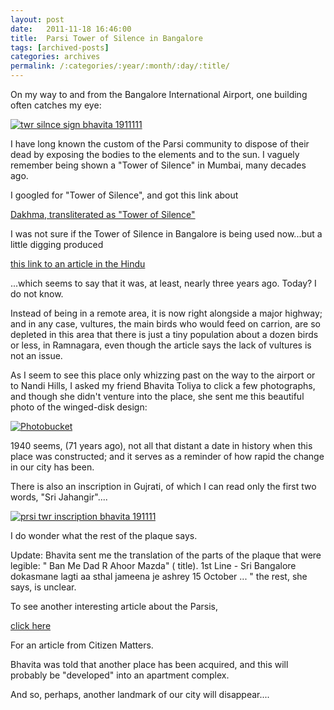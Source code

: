 ```yaml
---
layout: post
date:	2011-11-18 16:46:00
title:  Parsi Tower of Silence in Bangalore
tags: [archived-posts]
categories: archives
permalink: /:categories/:year/:month/:day/:title/
---
```

On my way to and from the Bangalore International Airport, one building often catches  my eye:

<a href="http://s1142.photobucket.com/albums/n602/Deepapctrsglr/?action=view&amp;current=DSC_5002.jpg" target="_blank"><img src="http://i1142.photobucket.com/albums/n602/Deepapctrsglr/DSC_5002.jpg" border="0" alt="twr silnce sign bhavita 1911111"></a>

I have long known the custom of the Parsi community to dispose of their dead by exposing the bodies to the elements and to the sun. I vaguely remember being shown a "Tower of Silence" in Mumbai, many decades ago.

I googled for "Tower of Silence", and got this link about

<a href="http://en.wikipedia.org/wiki/Dakhma"> Dakhma, transliterated as "Tower of Silence" </a>

I was not sure if the Tower of Silence in Bangalore is being used now...but a little digging produced

<a href="http://www.hindu.com/2009/02/25/stories/2009022559490300.htm"> this link to an article in the Hindu </a>

...which seems to say that it was, at least, nearly three years ago. Today? I do not know.

 Instead of being in a remote area, it is now right alongside a major highway; and in any case, vultures, the main birds who would feed on carrion, are so depleted in this area that there is just a tiny population about a dozen birds or less, in Ramnagara, even though the article says the lack of vultures is not an issue.

As I seem to see this place only whizzing past on the way to the airport or to Nandi Hills, I asked my friend Bhavita Toliya to click a few photographs, and though she didn't venture into the place, she sent me this beautiful photo of the winged-disk design:

<a href="http://s1142.photobucket.com/albums/n602/Deepapctrsglr/?action=view&amp;current=DSC_4994.jpg" target="_blank"><img src="http://i1142.photobucket.com/albums/n602/Deepapctrsglr/DSC_4994.jpg" border="0" alt="Photobucket"></a>

1940 seems, (71 years ago), not all that distant a date in history when this place was constructed; and it serves as a reminder of how rapid the change in our city has been.

There is also an inscription in Gujrati, of which I can read only the first two words, "Sri Jahangir"....

<a href="http://s1142.photobucket.com/albums/n602/Deepapctrsglr/?action=view&amp;current=DSC_5000.jpg" target="_blank"><img src="http://i1142.photobucket.com/albums/n602/Deepapctrsglr/DSC_5000.jpg" border="0" alt="prsi twr inscription bhavita 191111"></a>

I do wonder what the rest of the plaque says.

Update: Bhavita sent me the translation of the parts of the plaque that were legible: " Ban Me Dad R Ahoor Mazda" ( title). 1st Line - Sri Bangalore dokasmane lagti aa sthal jameena je ashrey 15 October ... " the rest, she says, is unclear.

To see another interesting article about the Parsis, 

<a href="http://bangalore.citizenmatters.in/articles/view/1858-parsee-history-dinshaw-cawasji"> click here </a>

For an article from Citizen Matters.

Bhavita was told that another place has been acquired, and this will probably be "developed" into an apartment complex. 

And so, perhaps, another landmark of our city will disappear....
